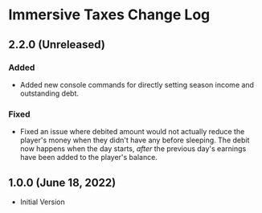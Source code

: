 ﻿# Immersive Taxes Change Log

## 2.2.0 (Unreleased)

### Added

* Added new console commands for directly setting season income and outstanding debt.

### Fixed

* Fixed an issue where debited amount would not actually reduce the player's money when they didn't have any before sleeping. The debit now happens when the day starts, *after* the previous day's earnings have been added to the player's balance.

## 1.0.0 (June 18, 2022)

* Initial Version